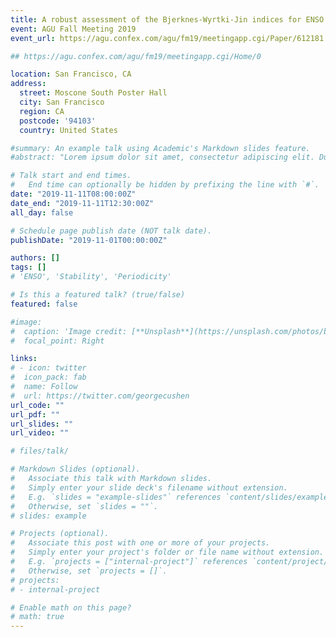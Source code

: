 ```yaml
---
title: A robust assessment of the Bjerknes-Wyrtki-Jin indices for ENSO growth rate and periodicity
event: AGU Fall Meeting 2019
event_url: https://agu.confex.com/agu/fm19/meetingapp.cgi/Paper/612181

## https://agu.confex.com/agu/fm19/meetingapp.cgi/Home/0

location: San Francisco, CA
address:
  street: Moscone South Poster Hall
  city: San Francisco
  region: CA
  postcode: '94103'
  country: United States

#summary: An example talk using Academic's Markdown slides feature.
#abstract: "Lorem ipsum dolor sit amet, consectetur adipiscing elit. Duis posuere tellusac convallis placerat. Proin tincidunt magna sed ex sollicitudin condimentum. Sed ac faucibus dolor, scelerisque sollicitudin nisi. Cras purus urna, suscipit quis sapien eu, pulvinar tempor diam."

# Talk start and end times.
#   End time can optionally be hidden by prefixing the line with `#`.
date: "2019-11-11T08:00:00Z"
date_end: "2019-11-11T12:30:00Z"
all_day: false

# Schedule page publish date (NOT talk date).
publishDate: "2019-11-01T00:00:00Z"

authors: []
tags: []
# 'ENSO', 'Stability', 'Periodicity'

# Is this a featured talk? (true/false)
featured: false

#image:
#  caption: 'Image credit: [**Unsplash**](https://unsplash.com/photos/bzdhc5b3Bxs)'
#  focal_point: Right

links:
# - icon: twitter
#  icon_pack: fab
#  name: Follow
#  url: https://twitter.com/georgecushen
url_code: ""
url_pdf: ""
url_slides: ""
url_video: ""

# files/talk/

# Markdown Slides (optional).
#   Associate this talk with Markdown slides.
#   Simply enter your slide deck's filename without extension.
#   E.g. `slides = "example-slides"` references `content/slides/example-slides.md`.
#   Otherwise, set `slides = ""`.
# slides: example

# Projects (optional).
#   Associate this post with one or more of your projects.
#   Simply enter your project's folder or file name without extension.
#   E.g. `projects = ["internal-project"]` references `content/project/deep-learning/index.md`.
#   Otherwise, set `projects = []`.
# projects:
# - internal-project

# Enable math on this page?
# math: true
---
```


